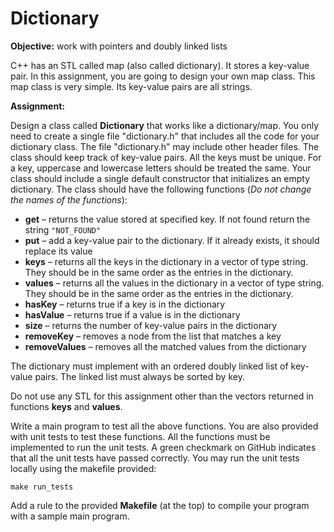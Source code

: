 # Dictionary
**Objective:** work with pointers and doubly linked lists

C++ has an STL called map (also called dictionary). It stores a key-value pair. In this assignment, you are going to design your own map class. This map class is very simple. Its key-value pairs are all strings.

**Assignment:**

Design a class called **Dictionary** that works like a dictionary/map. You only need to create a single file "dictionary.h" that includes all the code for your dictionary class. The file "dictionary.h" may include other header files. The class should keep track of key-value pairs. All the keys must be unique. For a key, uppercase and lowercase letters should be treated the same. Your class should include a single default constructor that initializes an empty dictionary. The class should have the following functions (*Do not change the names of the functions*):

- **get** – returns the value stored at specified key. If not found return the string `"NOT_FOUND"`
- **put** – add a key-value pair to the dictionary. If it already exists, it should replace its value
- **keys** – returns all the keys in the dictionary in a vector of type string. They should be in the same order as the entries in the dictionary.
- **values** – returns all the values in the dictionary in a vector of type string. They should be in the same order as the entries in the dictionary.
- **hasKey** – returns true if a key is in the dictionary
- **hasValue** – returns true if a value is in the dictionary
- **size** – returns the number of key-value pairs in the dictionary
- **removeKey** – removes a node from the list that matches a key
- **removeValues** – removes all the matched values from the dictionary

The dictionary must implement with an ordered doubly linked list of key-value pairs. The linked list must always be sorted by key.

Do not use any STL for this assignment other than the vectors returned in functions **keys** and **values**.

Write a main program to test all the above functions. You are also provided with unit tests to test these functions. All the functions must be implemented to run the unit tests. A green checkmark on GitHub indicates that all the unit tests have passed correctly. You may run the unit tests locally using the makefile provided:

`make run_tests`

Add a rule to the provided **Makefile** (at the top) to compile your program with a sample main program.
